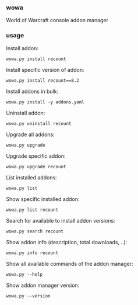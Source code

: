 ### wowa

World of Warcraft console addon manager

### usage

Install addon:
```
wowa.py install recount
```
Install specific version of addon:
```
wowa.py install recount==8.2
```
Install addons in bulk:
```
wowa.py install -y addons.yaml
```
Uninstall addon:
```
wowa.py uninstall recount
```
Upgrade all addons:
```
wowa.py upgrade
```
Upgrade specific addon:
```
wowa.py upgrade recount
```
List installed addons:
```
wowa.py list
```
Show specific installed addon:
```
wowa.py list recount
```
Search for available to install addon versions:
```
wowa.py search recount
```
Show addon info (description, total downloads, ..):
```
wowa.py info recount
```
Show all available commands of the addon manager:
```
wowa.py --help
```
Show addon manager version:
```
wowa.py --version
```